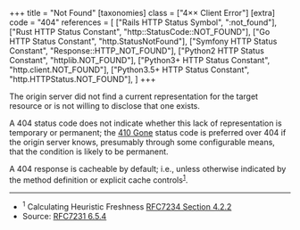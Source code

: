 +++
title = "Not Found"
[taxonomies]
class = ["4&times;&times; Client Error"]
[extra]
code = "404"
references = [
    ["Rails HTTP Status Symbol", ":not_found"],
    ["Rust HTTP Status Constant", "http::StatusCode::NOT_FOUND"],
    ["Go HTTP Status Constant", "http.StatusNotFound"],
    ["Symfony HTTP Status Constant", "Response::HTTP_NOT_FOUND"],
    ["Python2 HTTP Status Constant", "httplib.NOT_FOUND"],
    ["Python3+ HTTP Status Constant", "http.client.NOT_FOUND"],
    ["Python3.5+ HTTP Status Constant", "http.HTTPStatus.NOT_FOUND"],
]
+++

The origin server did not find a current representation for the target resource or is not willing to disclose that one exists.

A 404 status code does not indicate whether this lack of representation is temporary or permanent; the [410 Gone](/410) status code is preferred over 404 if the origin server knows, presumably through some configurable means, that the condition is likely to be permanent.

A 404 response is cacheable by default; i.e., unless otherwise indicated by the method definition or explicit cache controls<sup>[1](#ref-1)</sup>.

---

* <span id="ref-1"><sup>1</sup> Calculating Heuristic Freshness
[RFC7234 Section 4.2.2][2]</span>
* Source: [RFC7231 6.5.4][1]

[1]: <http://tools.ietf.org/html/rfc7231#section-6.5.4>
[2]: <http://tools.ietf.org/html/rfc7234#section-4.2.2>

